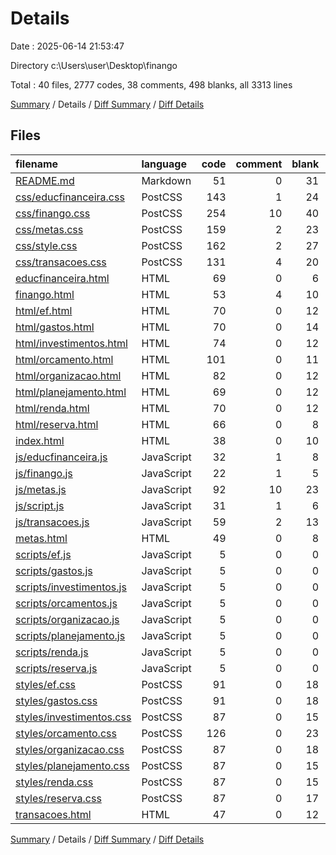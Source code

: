 # Details

Date : 2025-06-14 21:53:47

Directory c:\\Users\\user\\Desktop\\finango

Total : 40 files,  2777 codes, 38 comments, 498 blanks, all 3313 lines

[Summary](results.md) / Details / [Diff Summary](diff.md) / [Diff Details](diff-details.md)

## Files
| filename | language | code | comment | blank | total |
| :--- | :--- | ---: | ---: | ---: | ---: |
| [README.md](/README.md) | Markdown | 51 | 0 | 31 | 82 |
| [css/educfinanceira.css](/css/educfinanceira.css) | PostCSS | 143 | 1 | 24 | 168 |
| [css/finango.css](/css/finango.css) | PostCSS | 254 | 10 | 40 | 304 |
| [css/metas.css](/css/metas.css) | PostCSS | 159 | 2 | 23 | 184 |
| [css/style.css](/css/style.css) | PostCSS | 162 | 2 | 27 | 191 |
| [css/transacoes.css](/css/transacoes.css) | PostCSS | 131 | 4 | 20 | 155 |
| [educfinanceira.html](/educfinanceira.html) | HTML | 69 | 0 | 6 | 75 |
| [finango.html](/finango.html) | HTML | 53 | 4 | 10 | 67 |
| [html/ef.html](/html/ef.html) | HTML | 70 | 0 | 12 | 82 |
| [html/gastos.html](/html/gastos.html) | HTML | 70 | 0 | 14 | 84 |
| [html/investimentos.html](/html/investimentos.html) | HTML | 74 | 0 | 12 | 86 |
| [html/orcamento.html](/html/orcamento.html) | HTML | 101 | 0 | 11 | 112 |
| [html/organizacao.html](/html/organizacao.html) | HTML | 82 | 0 | 12 | 94 |
| [html/planejamento.html](/html/planejamento.html) | HTML | 69 | 0 | 12 | 81 |
| [html/renda.html](/html/renda.html) | HTML | 70 | 0 | 12 | 82 |
| [html/reserva.html](/html/reserva.html) | HTML | 66 | 0 | 8 | 74 |
| [index.html](/index.html) | HTML | 38 | 0 | 10 | 48 |
| [js/educfinanceira.js](/js/educfinanceira.js) | JavaScript | 32 | 1 | 8 | 41 |
| [js/finango.js](/js/finango.js) | JavaScript | 22 | 1 | 5 | 28 |
| [js/metas.js](/js/metas.js) | JavaScript | 92 | 10 | 23 | 125 |
| [js/script.js](/js/script.js) | JavaScript | 31 | 1 | 6 | 38 |
| [js/transacoes.js](/js/transacoes.js) | JavaScript | 59 | 2 | 13 | 74 |
| [metas.html](/metas.html) | HTML | 49 | 0 | 8 | 57 |
| [scripts/ef.js](/scripts/ef.js) | JavaScript | 5 | 0 | 0 | 5 |
| [scripts/gastos.js](/scripts/gastos.js) | JavaScript | 5 | 0 | 0 | 5 |
| [scripts/investimentos.js](/scripts/investimentos.js) | JavaScript | 5 | 0 | 0 | 5 |
| [scripts/orcamentos.js](/scripts/orcamentos.js) | JavaScript | 5 | 0 | 0 | 5 |
| [scripts/organizacao.js](/scripts/organizacao.js) | JavaScript | 5 | 0 | 0 | 5 |
| [scripts/planejamento.js](/scripts/planejamento.js) | JavaScript | 5 | 0 | 0 | 5 |
| [scripts/renda.js](/scripts/renda.js) | JavaScript | 5 | 0 | 0 | 5 |
| [scripts/reserva.js](/scripts/reserva.js) | JavaScript | 5 | 0 | 0 | 5 |
| [styles/ef.css](/styles/ef.css) | PostCSS | 91 | 0 | 18 | 109 |
| [styles/gastos.css](/styles/gastos.css) | PostCSS | 91 | 0 | 18 | 109 |
| [styles/investimentos.css](/styles/investimentos.css) | PostCSS | 87 | 0 | 15 | 102 |
| [styles/orcamento.css](/styles/orcamento.css) | PostCSS | 126 | 0 | 23 | 149 |
| [styles/organizacao.css](/styles/organizacao.css) | PostCSS | 87 | 0 | 18 | 105 |
| [styles/planejamento.css](/styles/planejamento.css) | PostCSS | 87 | 0 | 15 | 102 |
| [styles/renda.css](/styles/renda.css) | PostCSS | 87 | 0 | 15 | 102 |
| [styles/reserva.css](/styles/reserva.css) | PostCSS | 87 | 0 | 17 | 104 |
| [transacoes.html](/transacoes.html) | HTML | 47 | 0 | 12 | 59 |

[Summary](results.md) / Details / [Diff Summary](diff.md) / [Diff Details](diff-details.md)